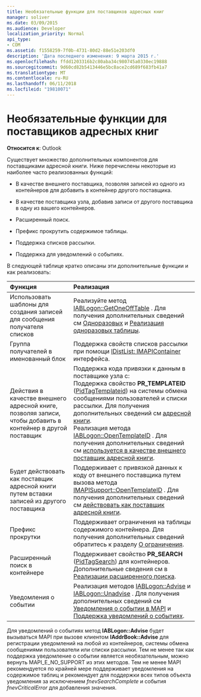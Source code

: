 ```yaml
---
title: Необязательные функции для поставщиков адресных книг
manager: soliver
ms.date: 03/09/2015
ms.audience: Developer
localization_priority: Normal
api_type:
- COM
ms.assetid: f1558259-7f0b-4731-80d2-88e51e203df0
description: 'Дата последнего изменения: 9 марта 2015 г.'
ms.openlocfilehash: ffdd1203316b2c80aba34c980745a0330ec19888
ms.sourcegitcommit: 9d60cd82b5413446e5bc8ace2cd689f683fb41a7
ms.translationtype: MT
ms.contentlocale: ru-RU
ms.lasthandoff: 06/11/2018
ms.locfileid: "19810071"
---
```

# <a name="optional-features-for-address-book-providers"></a>Необязательные функции для поставщиков адресных книг

  
  
**Относится к**: Outlook 
  
Существует множество дополнительных компонентов для поставщиками адресной книги. Ниже перечислены некоторые из наиболее часто реализованных функций:
  
- В качестве внешнего поставщика, позволяя записей из одного из контейнеров для добавить в контейнер другого поставщика.
    
- В качестве поставщика узла, добавив записи от другого поставщика в одну из вашего контейнеров.
    
- Расширенный поиск.
    
- Префикс прокрутить содержимое таблицы.
    
- Поддержка списков рассылки.
    
- Поддержка для уведомлений о событиях.
    
В следующей таблице кратко описаны эти дополнительные функции и как реализовать:
  
|**Функция**|**Реализация**|
|:-----|:-----|
|Использовать шаблоны для создания записей для сообщения получателя списков  <br/> |Реализуйте метод [IABLogon::GetOneOffTable](iablogon-getoneofftable.md) . Для получения дополнительных сведений см [Одноразовых](one-off-tables.md) и [Реализация одноразовых таблицы](implementing-one-off-tables.md).  <br/> |
|Группа получателей в именованный блок  <br/> |Поддержка свойств списков рассылки при помощи [IDistList: IMAPIContainer](idistlistimapicontainer.md) интерфейса.  <br/> |
|Действия в качестве внешнего адресной книге, позволяя записи, чтобы добавить в контейнер в другой поставщик  <br/> | Поддержка кода привязки к данным в поставщике узла с:  <br/>  Поддержка свойство **PR_TEMPLATEID** ([PidTagTemplateid](pidtagtemplateid-canonical-property.md)) на системы обмена сообщениями пользователей и списки рассылки. Для получения дополнительных сведений см [адресной книги](address-book-identifiers.md).  <br/>  Реализация метода [IABLogon::OpenTemplateID](iablogon-opentemplateid.md) . Для получения дополнительных сведений см [используется в качестве внешнего поставщик адресной книги](acting-as-a-foreign-address-book-provider.md).  <br/> |
|Будет действовать как поставщик адресной книги путем вставки записей из другого поставщика  <br/> |Поддерживает с привязкой данных к коду от внешнего поставщика путем вызова метода [IMAPISupport::OpenTemplateID](imapisupport-opentemplateid.md) . Для получения дополнительных сведений см [действовать как поставщик адресной книги](acting-as-a-host-address-book-provider.md).  <br/> |
|Префикс прокрутки  <br/> |Поддерживает ограничения на таблицы содержимого контейнера. Для получения дополнительных сведений обратитесь к разделу [О ограничения](about-restrictions.md).  <br/> |
|Расширенный поиск в контейнере  <br/> |Поддерживает свойство **PR_SEARCH** ([PidTagSearch](pidtagsearch-canonical-property.md)) для контейнеров. Дополнительные сведения см в [Реализации расширенного поиска](implementing-advanced-searching.md).  <br/> |
|Уведомления о событии  <br/> |Реализация методов [IABLogon::Advise](iablogon-advise.md) и [IABLogon::Unadvise](iablogon-unadvise.md) . Для получения дополнительных сведений см [Уведомления о событии в MAPI](event-notification-in-mapi.md) и [Поддержка уведомлений о событиях](supporting-event-notification.md).  <br/> |
   
Для уведомлений о событиях метод **IABLogon::Advise** будет вызываться MAPI при вызове клиентом **IAddrBook::Advise** для регистрации уведомлений на любой из контейнеров, системы обмена сообщениями пользователи или списки рассылки. Тем не менее так как поддержка уведомление о событии является необязательным, можно вернуть MAPI_E_NO_SUPPORT из этих методов. Тем не менее MAPI рекомендуется по крайней мере поддерживает уведомления на содержимое таблиц и рекомендует для поддержки всех типов объекта уведомления за исключением _fnevSearchComplete_ и события _fnevCriticalError_ для добавления значения. 
  


